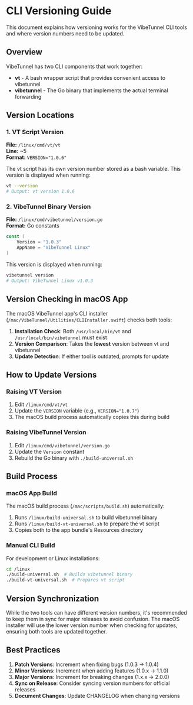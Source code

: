 # CLI Versioning Guide

This document explains how versioning works for the VibeTunnel CLI tools and where version numbers need to be updated.

## Overview

VibeTunnel has two CLI components that work together:
- **vt** - A bash wrapper script that provides convenient access to vibetunnel
- **vibetunnel** - The Go binary that implements the actual terminal forwarding

## Version Locations

### 1. VT Script Version

**File:** `/linux/cmd/vt/vt`  
**Line:** ~5  
**Format:** `VERSION="1.0.6"`

The vt script has its own version number stored as a bash variable. This version is displayed when running:
```bash
vt --version
# Output: vt version 1.0.6
```

### 2. VibeTunnel Binary Version

**File:** `/linux/cmd/vibetunnel/version.go`  
**Format:** Go constants
```go
const (
    Version = "1.0.3"
    AppName = "VibeTunnel Linux"
)
```

This version is displayed when running:
```bash
vibetunnel version
# Output: VibeTunnel Linux v1.0.3
```

## Version Checking in macOS App

The macOS VibeTunnel app's CLI installer (`/mac/VibeTunnel/Utilities/CLIInstaller.swift`) checks both tools:

1. **Installation Check**: Both `/usr/local/bin/vt` and `/usr/local/bin/vibetunnel` must exist
2. **Version Comparison**: Takes the **lowest** version between vt and vibetunnel
3. **Update Detection**: If either tool is outdated, prompts for update

## How to Update Versions

### Raising VT Version
1. Edit `/linux/cmd/vt/vt`
2. Update the `VERSION` variable (e.g., `VERSION="1.0.7"`)
3. The macOS build process automatically copies this during build

### Raising VibeTunnel Version
1. Edit `/linux/cmd/vibetunnel/version.go`
2. Update the `Version` constant
3. Rebuild the Go binary with `./build-universal.sh`

## Build Process

### macOS App Build
The macOS build process (`/mac/scripts/build.sh`) automatically:
1. Runs `/linux/build-universal.sh` to build vibetunnel binary
2. Runs `/linux/build-vt-universal.sh` to prepare the vt script
3. Copies both to the app bundle's Resources directory

### Manual CLI Build
For development or Linux installations:
```bash
cd /linux
./build-universal.sh  # Builds vibetunnel binary
./build-vt-universal.sh  # Prepares vt script
```

## Version Synchronization

While the two tools can have different version numbers, it's recommended to keep them in sync for major releases to avoid confusion. The macOS installer will use the lower version number when checking for updates, ensuring both tools are updated together.

## Best Practices

1. **Patch Versions**: Increment when fixing bugs (1.0.3 → 1.0.4)
2. **Minor Versions**: Increment when adding features (1.0.x → 1.1.0)
3. **Major Versions**: Increment for breaking changes (1.x.x → 2.0.0)
4. **Sync on Release**: Consider syncing version numbers for official releases
5. **Document Changes**: Update CHANGELOG when changing versions